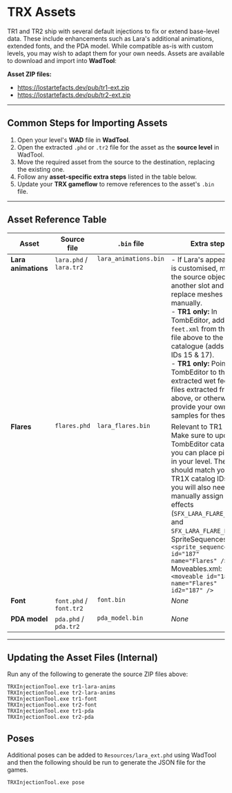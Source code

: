 # TRX Assets

TR1 and TR2 ship with several default injections to fix or extend base-level
data. These include enhancements such as Lara's additional animations, extended
fonts, and the PDA model. While compatible as-is with custom levels, you may
wish to adapt them for your own needs. Assets are available to download and
import into **WadTool**:

**Asset ZIP files:**  
- https://lostartefacts.dev/pub/tr1-ext.zip  
- https://lostartefacts.dev/pub/tr2-ext.zip  

---

## Common Steps for Importing Assets

1. Open your level's **WAD** file in **WadTool**.
2. Open the extracted `.phd` or `.tr2` file for the asset as the
**source level** in WadTool.
3. Move the required asset from the source to the destination, replacing the
existing one.
4. Follow any **asset-specific extra steps** listed in the table below.
5. Update your **TRX gameflow** to remove references to the asset's `.bin` file.

---

## Asset Reference Table

<table>
  <thead>
    <tr>
      <th>Asset</th>
      <th>Source file</th>
      <th><code>.bin</code> file</th>
      <th>Extra steps</th>
    </tr>
  </thead>
  <tbody>
    <tr valign="top">
      <td><strong>Lara animations</strong></td>
      <td><code>lara.phd</code> / <code>lara.tr2</code></td>
      <td><code>lara_animations.bin</code></td>
      <td>
        - If Lara's appearance is customised, move the source object to another slot and replace meshes manually.<br>
        - <strong>TR1 only:</strong> In TombEditor, add <code>wet-feet.xml</code> from the zip file above to the sound catalogue (adds sound IDs 15 &amp; 17).<br>
        - <strong>TR1 only:</strong> Point TombEditor to the extracted wet feet <code>.wav</code> files extracted from above, or otherwise, provide your own samples for these SFX.
      </td>
    </tr>
    <tr valign="top">
      <td><strong>Flares</strong></td>
      <td><code>flares.phd</code></td>
      <td><code>lara_flares.bin</code></td>
      <td>
        Relevant to TR1 only. Make sure to update TombEditor catalogs so you can place pickups in your level. The IDs should match your TR1X catalog IDs, and you will also need to
        manually assign sound effects (<code>SFX_LARA_FLARE_IGNITE</code> and <code>SFX_LARA_FLARE_BURN</code>) <br />
        SpriteSequences.xml: <code>&lt;sprite_sequence id="187" name="Flares" /&gt;</code><br />
        Moveables.xml: <code>&lt;moveable id="188" name="Flares" id2="187" /&gt;</code>
      </td>
    </tr>
    <tr valign="top">
      <td><strong>Font</strong></td>
      <td><code>font.phd</code> / <code>font.tr2</code></td>
      <td><code>font.bin</code></td>
      <td><em>None</em></td>
    </tr>
    <tr valign="top">
      <td><strong>PDA model</strong></td>
      <td><code>pda.phd</code> / <code>pda.tr2</code></td>
      <td><code>pda_model.bin</code></td>
      <td><em>None</em></td>
    </tr>
  </tbody>
</table>

---

## Updating the Asset Files (Internal)

Run any of the following to generate the source ZIP files above:

```
TRXInjectionTool.exe tr1-lara-anims
TRXInjectionTool.exe tr2-lara-anims
TRXInjectionTool.exe tr1-font
TRXInjectionTool.exe tr2-font
TRXInjectionTool.exe tr1-pda
TRXInjectionTool.exe tr2-pda
```

## Poses

Additional poses can be added to `Resources/lara_ext.phd` using WadTool and then
the following should be run to generate the JSON file for the games.

```
TRXInjectionTool.exe pose
```
